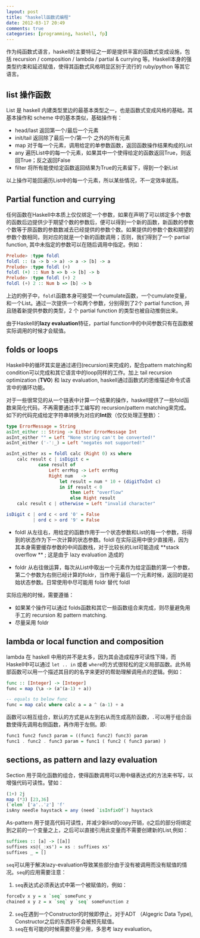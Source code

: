 ```yaml
---
layout: post
title: "haskell函数式编程"
date: 2012-03-17 20:49
comments: true
categories: [programming, haskell, fp]
---
```


作为纯函数式语言，haskell的主要特征之一即是提供丰富的函数式变成设施，包括 recursion / composition / lambda / partial & currying 等。Haskell本身的强类型约束和延迟赋值，使得其函数式风格明显区别于流行的 ruby/python 等其它语言。

<!--more-->
## list 操作函数
List 是 haskell 内建类型里边的最基本类型之一，也是函数式变成风格的基础。其基本操作和 scheme 中的基本类似，基础操作有：

- head/last 返回第一个/最后一个元素   
- init/tail 返回除了最后一个/第一个 之外的所有元素
- map 对于每一个元素，调用给定的单参数函数，返回函数操作结果构成的List
- any 遍历List中的每一个元素，如果其中一个使得给定的函数返回True，则返回True；反之返回False
- filter 将所有能使给定函数返回结果为True的元素留下，得到一个新List

以上操作可能回遍历List中的每一个元素，所以某些情况，不一定效率就高。

## Partial function and currying

任何函数在Haskell中本质上仅仅绑定一个参数，如果在声明了可以绑定多个参数的函数后边提供少于期望个数的参数后，便可以得到一个新的函数，新函数的参数个数等于原函数的参数数减去已经提供的参数个数。如果提供的参数个数和期望的参数个数相同，则对应的就是一个新的函数调用；否则，我们得到了一个 partial function, 其中未指定的参数可以在随后调用中指定。例如：

```haskell
Prelude> :type foldl
foldl :: (a -> b -> a) -> a -> [b] -> a
Prelude> :type foldl (+)
foldl (+) :: Num b => b -> [b] -> b
Prelude> :type foldl (+) 2
foldl (+) 2 :: Num b => [b] -> b
```
上边的例子中，`foldl`函数本身可接受一个cumulate函数，一个cumulate变量，和一个List。通过一次提供一个和两个参数，分别得到了2个 partial function, 并且随着新提供参数的类型，2 个 partial function 的类型也被自动推倒出来。

由于Haskell的**lazy evaluation**特征，partial function中的中间参数只有在函数被实际调用的时候才会赋值。

## folds or loops

Haskell中的循环其实是通过递归(recursion)来完成的，配合pattern matching和condition可以完成和其它语言中的loop同样的工作。加上 tail recursion optimization (**TVO**) 和 lazy evaluation, haskell通过函数式的思维描述命令式语言中的循环功能。

对于一些很常见的从一个链表中计算一个结果的操作，haskell提供了一些fold函数来简化代码，不再需要通过手工编写的 recursion/pattern matching来完成。如下的代码完成给定字符串转换为对应的**Int**数（仅仅处理正整数）：

```haskell
type ErrorMessage = String
asInt_either :: String -> Either ErrorMessage Int
asInt_either "" = Left "None string can't be converted!"
asInt_either ('-':_) = Left "negates not supported!"

asInt_either xs = foldl calc (Right 0) xs where
    calc result c | isDigit c = 
            case result of 
                Left errMsg -> Left errMsg
                Right num   -> 
                    let result = num * 10 + (digitToInt c)
                    in if result < 0
                        then Left "overflow"
                        else Right result 
    calc result c | otherwise = Left "invalid character"

isDigit c | ord c < ord '0' = False
          | ord c > ord '9' = False

```

- foldl 从左往右，用给定的函数作用于一个状态参数和List的每一个参数，将得到的状态作为下一次计算的状态参数。foldl 在实际运用中很少直接用，因为其本身需要缓存参数的中间函数栈，对于比较长的List可能造成 **stack overflow ** ; 这是由于 lazy evaluation 造成的  

- foldr 从右往做运算，每次从List中取出一个元素作为给定函数的第一个参数，第二个参数为右侧已经计算的foldr，当作用于最后一个元素时候，返回的是初始状态参数。日常使用中尽可能用 foldr 替代 foldl    

实际应用的时候，需要遵循：  
- 如果某个操作可以通过 folds函数和其它一些函数组合来完成，则尽量避免用手工的 recursion 和 pattern matching.  
- 尽量采用 foldr

## lambda or local function and composition

lambda 在 haskell 中用的并不是太多，因为其会造成程序可读性下降，而Haskell中可以通过 `let .. in` 或者 `where`的方式很轻松的定义局部函数。此外局部函数可以用一个描述其目的的名字来更好的帮助理解调用点的逻辑。例如：

```haskell
func :: [Integer] -> [Integer]
func = map (\a -> (a^(a-1) + a)) 

-- equals to below func
func = map calc where calc a = a ^ (a-1) + a
```

函数可以相互组合，默认的方式是从左到右从而生成高阶函数，`.`可以用于组合函数使得先调用右侧函数，再作用于左侧。即:

```haskell
func1 func2 func3 param = ((func1 func2) func3) param
func1 . func2 . func3 param = func1 ( func2 ( func3 param) )
```

## sections, as pattern and lazy evaluation

Section 用于简化函数的组合，使得函数调用可以用中缀表达式的方法来书写，以增强代码可读性。譬如：

```haskell
(1+) 2j
map (*3) [23,36]
(`elem` ['a'..'z'] 'f'
isAny needle haystack = any (need `isInfixOf`) haystack
```

As-pattern 用于提高代码可读性，并减少新list的copy开销，`@`之后的部分将绑定到之前的一个变量之上，之后可以直接引用此变量而不需要创建新的List,例如：
```haskell
suffixes :: [a] -> [[a]]
suffixes xs@(_:xs') = xs : suffixes xs'
suffixes _ = []
```

`seq`可以用于解决lazy-evaluation导致某些部分由于没有被调用而没有赋值的情况。`seq`的应用需要注意：

1. `seq`表达式必须表达式中第一个被赋值的，例如：   
```haskell
forceEv x y = x `seq` someFunc y
chained x y z = x `seq` y `seq` someFunction z
```
2. `seq`在遇到一个Constructor的时候即停止，对于ADT （Algegric Data Type), Constructor之后的东西将不会被预先赋值。  
3. `seq`在有可能的时候需要尽量少用，多思考 lazy evaluation。  

